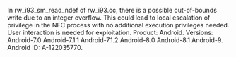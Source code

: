 In rw_i93_sm_read_ndef of rw_i93.cc, there is a possible out-of-bounds write due to an integer overflow. This could lead to local escalation of privilege in the NFC process with no additional execution privileges needed. User interaction is needed for exploitation. Product: Android. Versions: Android-7.0 Android-7.1.1 Android-7.1.2 Android-8.0 Android-8.1 Android-9. Android ID: A-122035770.